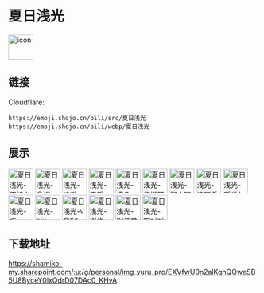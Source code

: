 # 夏日浅光
<img src="https://emoji.shojo.cn/bili/src/夏日浅光/icon.png" width="50" height="50" alt="icon">

## 链接
Cloudflare:
```
https://emoji.shojo.cn/bili/src/夏日浅光
https://emoji.shojo.cn/bili/webp/夏日浅光
```
## 展示
<img src="https://emoji.shojo.cn/bili/src/夏日浅光/夏日浅光-不想上班.png" width="50" height="50" alt="夏日浅光-不想上班">
<img src="https://emoji.shojo.cn/bili/src/夏日浅光/夏日浅光-拿捏.png" width="50" height="50" alt="夏日浅光-拿捏">
<img src="https://emoji.shojo.cn/bili/src/夏日浅光/夏日浅光-哇嗷.png" width="50" height="50" alt="夏日浅光-哇嗷">
<img src="https://emoji.shojo.cn/bili/src/夏日浅光/夏日浅光-干饭人.png" width="50" height="50" alt="夏日浅光-干饭人">
<img src="https://emoji.shojo.cn/bili/src/夏日浅光/夏日浅光-摸鱼.png" width="50" height="50" alt="夏日浅光-摸鱼">
<img src="https://emoji.shojo.cn/bili/src/夏日浅光/夏日浅光-伸懒腰.png" width="50" height="50" alt="夏日浅光-伸懒腰">
<img src="https://emoji.shojo.cn/bili/src/夏日浅光/夏日浅光-翻白眼.png" width="50" height="50" alt="夏日浅光-翻白眼">
<img src="https://emoji.shojo.cn/bili/src/夏日浅光/夏日浅光-没眼看.png" width="50" height="50" alt="夏日浅光-没眼看">
<img src="https://emoji.shojo.cn/bili/src/夏日浅光/夏日浅光-睡觉勿扰.png" width="50" height="50" alt="夏日浅光-睡觉勿扰">
<img src="https://emoji.shojo.cn/bili/src/夏日浅光/夏日浅光-呃.png" width="50" height="50" alt="夏日浅光-呃">
<img src="https://emoji.shojo.cn/bili/src/夏日浅光/夏日浅光-biu.png" width="50" height="50" alt="夏日浅光-biu">
<img src="https://emoji.shojo.cn/bili/src/夏日浅光/夏日浅光-v我50.png" width="50" height="50" alt="夏日浅光-v我50">
<img src="https://emoji.shojo.cn/bili/src/夏日浅光/夏日浅光-谢绝.png" width="50" height="50" alt="夏日浅光-谢绝">
<img src="https://emoji.shojo.cn/bili/src/夏日浅光/夏日浅光-别烦美女.png" width="50" height="50" alt="夏日浅光-别烦美女">
<img src="https://emoji.shojo.cn/bili/src/夏日浅光/夏日浅光-啊对对对.png" width="50" height="50" alt="夏日浅光-啊对对对">

## 下载地址

https://shamiko-my.sharepoint.com/:u:/g/personal/img_yuru_pro/EXVfwU0n2alKqhQQweSB5U8ByceY0lxQdrD07DAc0_KHvA
